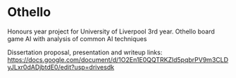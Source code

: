 # Othello
Honours year project for University of Liverpool 3rd year. Othello board game AI with analysis of common AI techniques

Dissertation proposal, presentation and writeup links:
https://docs.google.com/document/d/1O2En1E0QQTRKZld5pqbrPV9m3CLDyJLxr0dADjbtdE0/edit?usp=drivesdk

